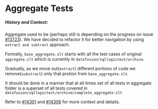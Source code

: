 # Aggregate Tests

##### History and Context:

Aggregate used to be (perhaps still is depending on the progress on issue [#13723](https://github.com/apache/datafusion/issues/13723)).
We have decided to refactor it for better navigation by using `extract and subtract` approach.

Formally, `base_aggregate.slt` starts with all the test cases of original `aggregate.slt` which is currently in `datafusion/sqllogictest/archive`.

Gradually, as we move out(`extract`) different portions of code we remove(`substract`) only that protion from `base_aggregate.slt`.

It should be done in a manner that at all times set of all tests in aggregate folder is a superset of all tests covered in `datafusion/sqllogictest/archive/complete_aggregate.slt`

Refer to [#14301](https://github.com/apache/datafusion/pull/14301) and [#14306](https://github.com/apache/datafusion/pull/14306) for more context and details.
